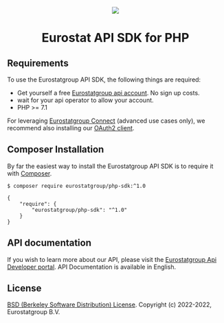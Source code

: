 <p align="center">
  <img src="https://www.eurostatgroup.nl/wp-content/uploads/2022/01/Logo-EUROSTAT-CMJN-sans-dou-yee.png"/>
</p>
<h1 align="center">Eurostat API SDK for PHP</h1>

## Requirements ##

To use the Eurostatgroup API SDK, the following things are required:

+ Get yourself a free [Eurostatgroup api account](https://www.api.eurostatgroup.nl/signup). No sign up costs.
+ wait for your api operator to allow your account.
+ PHP >= 7.1

For leveraging [Eurostatgroup Connect](https://docs.eurostatgroup.nl/oauth/overview) (advanced use cases only), we recommend also installing our [OAuth2 client](https://github.com/eurostatgroup/oauth2-php).
## Composer Installation ##

By far the easiest way to install the Eurostatgroup API SDK is to require it with [Composer](http://getcomposer.org/doc/00-intro.md).

    $ composer require eurostatgroup/php-sdk:^1.0

    {
        "require": {
            "eurostatgroup/php-sdk": "^1.0"
        }
    }
## API documentation ##
If you wish to learn more about our API, please visit the [Eurostatgroup Api Developer portal](https://docs.eurostatgroup.nl). API Documentation is available in English.

## License ##
[BSD (Berkeley Software Distribution) License](https://opensource.org/licenses/bsd-license.php).
Copyright (c) 2022-2022, Eurostatgroup B.V.
